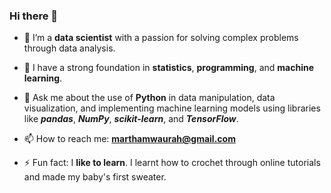 ### Hi there 👋

- 🔭 I’m a **data scientist** with a passion for solving complex problems through data analysis.

- 🌱 I have a strong foundation in **statistics**, **programming**, and **machine learning**.

- 💬 Ask me about the use of **Python** in data manipulation, data visualization, and implementing machine learning models using libraries like **_pandas_**, **_NumPy_**, **_scikit-learn_**, and **_TensorFlow_**.

- 📫 How to reach me: **marthamwaurah@gmail.com**

- ⚡ Fun fact: I **like to learn**. I learnt how to crochet through online tutorials and made my baby's first sweater.
<!--
**mwaurahmn/mwaurahmn** is a ✨ _special_ ✨ repository because its `README.md` (this file) appears on your GitHub profile.

Here are some ideas to get you started:

- 🔭 I’m currently working on ...
- 🌱 I’m currently learning ...
- 👯 I’m looking to collaborate on ...
- 🤔 I’m looking for help with ...
- 💬 Ask me about ...
- 📫 How to reach me: ...
- 😄 Pronouns: ...
- ⚡ Fun fact: ...
-->
